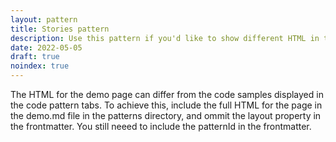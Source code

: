 ```yaml
---
layout: pattern
title: Stories pattern
description: Use this pattern if you'd like to show different HTML in the source viewer from what is actually rendered.
date: 2022-05-05
draft: true
noindex: true
---
```


The HTML for the demo page can differ from the code samples displayed
in the code pattern tabs. To achieve this, include the full HTML for the page
in the demo.md file in the patterns directory, and ommit the layout property
in the frontmatter. You still neeed to include the patternId in the
frontmatter.
